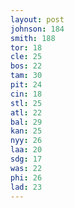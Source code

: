 ```yaml
---
layout: post
johnson: 184
smith: 188
tor: 18
cle: 25
bos: 22
tam: 30
pit: 24
cin: 18
stl: 25
atl: 22
bal: 29
kan: 25
nyy: 26
laa: 20
sdg: 17
was: 22
phi: 26
lad: 23
---
```

